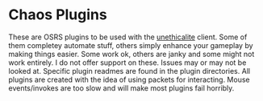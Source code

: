 # Chaos Plugins

These are OSRS plugins to be used with the [unethicalite](https://github.com/unethicalite/unethicalite) client. Some of
them completey automate stuff, others simply enhance your gameplay by making things easier. Some work ok, others are
janky and some might not work entirely. I do not offer support on these. Issues may or may not be looked at. Specific
plugin readmes are found in the plugin directories. All plugins are created with the idea of using packets for
interacting. Mouse events/invokes are too slow and will make most plugins fail horribly.

